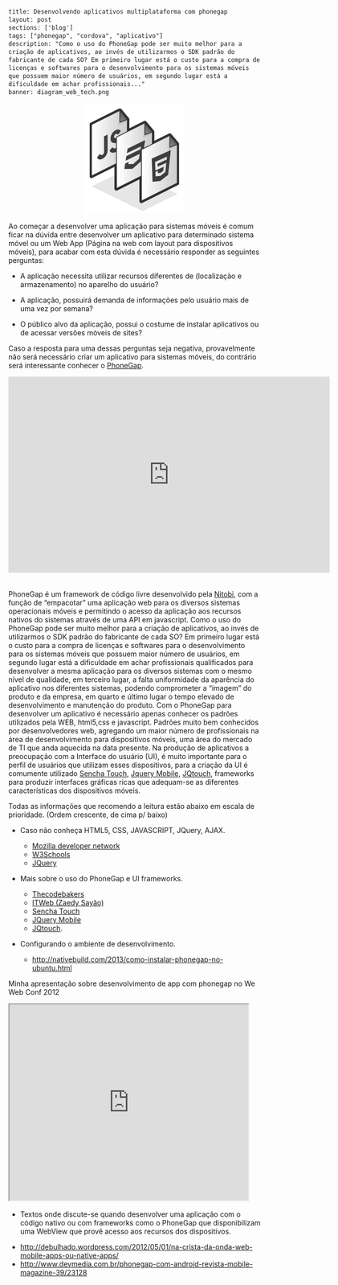```
title: Desenvolvendo aplicativos multiplataforma com phonegap
layout: post
sections: ['blog']
tags: ["phonegap", "cordova", "aplicativo"]
description: "Como o uso do PhoneGap pode ser muito melhor para a criação de aplicativos, ao invés de utilizarmos o SDK padrão do fabricante de cada SO? Em primeiro lugar está o custo para a compra de licenças e softwares para o desenvolvimento para os sistemas móveis que possuem maior número de usuários, em segundo lugar está a dificuldade em achar profissionais..."
banner: diagram_web_tech.png
```

<center><img src="/blog/images/banner/diagram_web_tech.png"></center>

Ao começar a desenvolver uma aplicação para sistemas móveis é comum ficar na dúvida entre desenvolver um aplicativo para determinado sistema móvel ou um Web App (Página na web com layout para dispositivos móveis), para acabar com esta dúvida é necessário responder as seguintes perguntas:

- A aplicação necessita utilizar recursos diferentes de (localização e armazenamento) no aparelho do usuário?

- A aplicação, possuirá demanda de informações pelo usuário mais de uma vez por semana?

- O público alvo da aplicação, possui o costume de instalar aplicativos ou de acessar versões móveis de sites?

Caso a resposta para uma dessas perguntas seja negativa, provavelmente não será necessário criar um aplicativo para sistemas móveis, do contrário será interessante conhecer o [PhoneGap](http://phonegap.com/).

<center><iframe class="youtube-player" type="text/html" width="640" height="390" src="http://www.youtube.com/embed/E0UV5i5jY50?version=3&amp;rel=1&amp;fs=1&amp;showsearch=0&amp;showinfo=1&amp;iv_load_policy=1&amp;wmode=transparent" frameborder="0"></iframe></center><br>

PhoneGap é um framework de código livre desenvolvido pela [Nitobi](http://www.adobe.com/aboutadobe/pressroom/pressreleases/201110/AdobeAcquiresNitobi.html), com a função de “empacotar” uma aplicação web para os diversos sistemas operacionais móveis e permitindo o acesso da aplicação aos recursos nativos do sistemas através de uma API em javascript.
Como o uso do PhoneGap pode ser muito melhor para a criação de aplicativos, ao invés de utilizarmos o SDK padrão do fabricante de cada SO? Em primeiro lugar está o custo para a compra de licenças e softwares para o desenvolvimento para os sistemas móveis que possuem maior número de usuários, em segundo lugar está a dificuldade em achar profissionais qualificados para desenvolver a mesma aplicação para os diversos sistemas com o mesmo nível de qualidade, em terceiro lugar, a falta uniformidade da aparência do aplicativo nos diferentes sistemas, podendo comprometer a “imagem” do produto e da empresa, em quarto e último lugar o tempo elevado de desenvolvimento e manutenção do produto.
Com o PhoneGap para desenvolver um aplicativo é necessário apenas conhecer os padrões utilizados pela WEB, html5,css e javascript. Padrões muito bem conhecidos por desenvolvedores web, agregando um maior número de profissionais na área de desenvolvimento para dispositivos móveis, uma área do mercado de TI que anda aquecida na data presente.
Na produção de aplicativos a preocupação com a Interface do usuário (UI), é muito importante para o perfil de usuários que utilizam esses dispositivos, para a criação da UI é comumente utilizado [Sencha Touch](http://www.sencha.com/products/touch), [Jquery Mobile](http://jquerymobile.com/), [JQtouch](http://www.jqtouch.com/), frameworks para produzir interfaces gráficas ricas que adequam-se as diferentes características dos dispositivos móveis.

Todas as informações que recomendo a leitura estão abaixo em escala de prioridade. (Ordem crescente, de cima p/ baixo)

+ Caso não conheça HTML5, CSS, JAVASCRIPT, JQuery, AJAX.
	* [Mozilla developer network](https://developer.mozilla.org/‎)
	* [W3Schools](http://w3schools.com/)
	* [JQuery](http://jquery.com/)

+ Mais sobre o uso do PhoneGap e UI frameworks.
	* [Thecodebakers](http://www.thecodebakers.org/)
	* [ITWeb (Zaedy Sayão)](http://itweb.com.br/blogs/construindo-mobile-apps-com-sencha-touch-2-e-phonegap-parte-10/)
	* [Sencha Touch](http://www.sencha.com/products/touch)
	* [JQuery Mobile](http://jquerymobile.com/)
	* [JQtouch](http://www.jqtouch.com/).

+ Configurando o ambiente de desenvolvimento.
	* http://nativebuild.com/2013/como-instalar-phonegap-no-ubuntu.html


Minha apresentação  sobre desenvolvimento de app com phonegap no We Web Conf 2012
<iframe src="http://www.slideshare.net/slideshow/embed_code/14753046" width="476" height="390" scrolling="no"></iframe>

* Textos onde discute-se quando desenvolver uma aplicação com o código nativo ou com frameworks como o PhoneGap que disponibilizam uma WebView que provê acesso aos recursos dos dispositivos.
- http://debulhado.wordpress.com/2012/05/01/na-crista-da-onda-web-mobile-apps-ou-native-apps/
- http://www.devmedia.com.br/phonegap-com-android-revista-mobile-magazine-39/23128